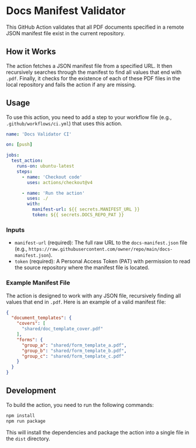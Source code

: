 # Docs Manifest Validator

This GitHub Action validates that all PDF documents specified in a remote JSON manifest file exist in the current repository.

## How it Works

The action fetches a JSON manifest file from a specified URL. It then recursively searches through the manifest to find all values that end with `.pdf`. Finally, it checks for the existence of each of these PDF files in the local repository and fails the action if any are missing.

## Usage

To use this action, you need to add a step to your workflow file (e.g., `.github/workflows/ci.yml`) that uses this action.

```yaml
name: 'Docs Validator CI'

on: [push]

jobs:
  test_action:
    runs-on: ubuntu-latest
    steps:
      - name: 'Checkout code'
        uses: actions/checkout@v4

      - name: 'Run the action'
        uses: ./
        with:
          manifest-url: ${{ secrets.MANIFEST_URL }}
          token: ${{ secrets.DOCS_REPO_PAT }}
```

### Inputs

- `manifest-url` (required): The full raw URL to the `docs-manifest.json` file (e.g., `https://raw.githubusercontent.com/owner/repo/main/docs-manifest.json`).
- `token` (required): A Personal Access Token (PAT) with permission to read the source repository where the manifest file is located.

### Example Manifest File

The action is designed to work with any JSON file, recursively finding all values that end in `.pdf`. Here is an example of a valid manifest file:

```json
{
  "document_templates": {
    "covers": [
      "shared/doc_template_cover.pdf"
    ],
    "forms": {
      "group_a": "shared/form_template_a.pdf",
      "group_b": "shared/form_template_b.pdf",
      "group_c": "shared/form_template_c.pdf"
    }
  }
}
```

## Development

To build the action, you need to run the following commands:

```bash
npm install
npm run package
```

This will install the dependencies and package the action into a single file in the `dist` directory.
